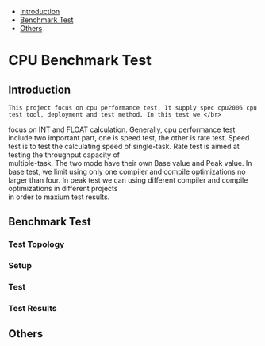 * [Introduction](#1)
* [Benchmark Test](#2)
* [Others](#3)

# CPU Benchmark Test 
## <a name="1">Introduction</a>
    This project focus on cpu performance test. It supply spec cpu2006 cpu test tool, deployment and test method. In this test we </br>
focus on INT and FLOAT calculation. Generally, cpu performance test include two important part, one is speed test, the other is
rate test. Speed test is to test the calculating speed of single-task. Rate test is aimed at testing the throughput capacity of</br>
multiple-task. The two mode have their own Base value and Peak value. In base test, we limit using only one compiler and compile
optimizations no larger than four. In peak test we can using different compiler and compile optimizations in different projects </br>
in order to maxium test results.
## <a name="2">Benchmark Test</a>
### Test Topology

### Setup


### Test 


### Test Results
                                           
## <a name="3">Others</a>

